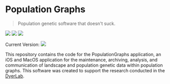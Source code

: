 # Population Graphs

> Population genetic software that doesn't suck.

![](https://img.shields.io/badge/license-GPLv3-green)  ![](https://img.shields.io/badge/swift-5.5-green)  ![](https://img.shields.io/badge/macOS-11-green)

Current Version: ![](https://img.shields.io/github/v/tag/dyerlab/PopulationGraphs?color=green)

This repository contains the code for the PopulationGraphs application, an iOS and MacOS application for the maintenance, archiving, analysis, and communication of landscape and population genetic data within population graphs. This software was created to support the research conducted in the [DyerLab](https://dyerlab.org).  



